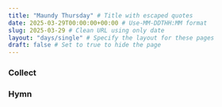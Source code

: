 ```yaml
---
title: "Maundy Thursday" # Title with escaped quotes
date: 2025-03-29T00:00:00+00:00 # Use-MM-DDTHH:MM format
slug: 2025-03-29 # Clean URL using only date
layout: "days/single" # Specify the layout for these pages
draft: false # Set to true to hide the page
---
```


### Collect


### Hymn